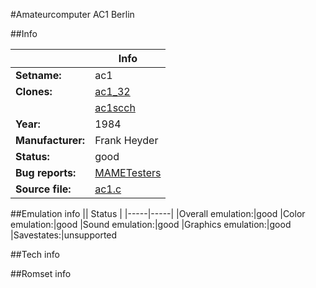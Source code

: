 #Amateurcomputer AC1 Berlin

##Info

||Info|
|-----|-----|
|**Setname:**|ac1
|**Clones:**|[ac1_32](ac1_32.md)
||[ac1scch](ac1scch.md)
|**Year:**|1984
|**Manufacturer:**|Frank Heyder
|**Status:**|good
|**Bug reports:**|[MAMETesters](http://mametesters.org/view_all_set.php?type=1&temporary=y&search=ac1.c)
|**Source file:**|[ac1.c](https://github.com/mamedev/mame/blob/master/src/mess/drivers/ac1.c)

##Emulation info
|| Status |
|-----|-----|
|Overall emulation:|good
|Color emulation:|good
|Sound emulation:|good
|Graphics emulation:|good
|Savestates:|unsupported

##Tech info

##Romset info

<!--- START OF EDITED COMMENT DO NOT TOUCH TEXT ABOVE-->
